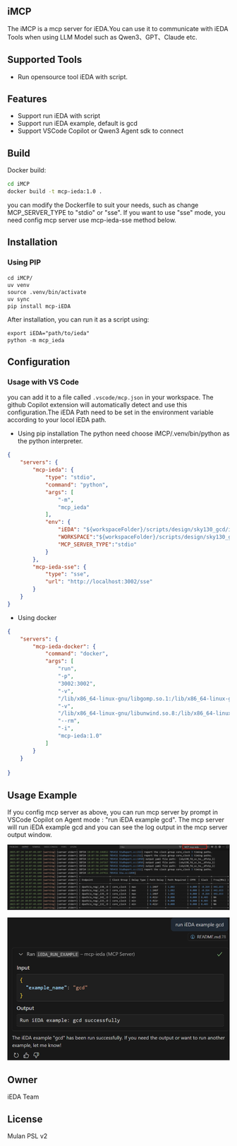 ## iMCP
The iMCP is a mcp server for iEDA.You can use it to communicate with iEDA Tools when using LLM Model such as Qwen3、GPT、Claude etc.

## Supported Tools
- Run opensource tool iEDA with script.

## Features
- Support run iEDA with script
- Support run iEDA example, default is gcd
- Support VSCode Copilot or Qwen3 Agent sdk to connect

## Build

Docker build:

```bash
cd iMCP
docker build -t mcp-ieda:1.0 .
```
you can modify the Dockerfile to suit your needs, such as change MCP_SERVER_TYPE to "stdio" or "sse". If you want to use "sse" mode, you need config mcp server use mcp-ieda-sse method below.

## Installation

### Using PIP
```
cd iMCP/
uv venv
source .venv/bin/activate
uv sync
pip install mcp-iEDA
```

After installation, you can run it as a script using:

```
export iEDA="path/to/ieda"
python -m mcp_ieda
```

## Configuration
### Usage with VS Code
you can add it to a file called `.vscode/mcp.json` in your workspace. The github Copilot extension will automatically detect and use this configuration.The iEDA Path need to be set in the environment variable according to your locol iEDA path.

- Using pip installation
The python need choose iMCP/.venv/bin/python as the python interpreter.

```json
{
    "servers": {
        "mcp-ieda": {
            "type": "stdio",
            "command": "python",
            "args": [
                "-m",
                "mcp_ieda"
            ],
            "env": {
                "iEDA": "${workspaceFolder}/scripts/design/sky130_gcd/iEDA",
                "WORKSPACE":"${workspaceFolder}/scripts/design/sky130_gcd",
                "MCP_SERVER_TYPE":"stdio"
            }
        },
        "mcp-ieda-sse": {
            "type": "sse",
            "url": "http://localhost:3002/sse"
        }
    }
}
```


- Using docker

```json
{
    "servers": {
        "mcp-ieda-docker": {
            "command": "docker",
            "args": [
                "run", 
                "-p", 
                "3002:3002",
                "-v",
                "/lib/x86_64-linux-gnu/libgomp.so.1:/lib/x86_64-linux-gnu/libgomp.so.1",
                "-v",
                "/lib/x86_64-linux-gnu/libunwind.so.8:/lib/x86_64-linux-gnu/libunwind.so.8",
                "--rm",
                "-i",
                "mcp-ieda:1.0"
            ]
        }
    }

}
```


## Usage Example
If you config mcp server as above, you can run mcp server by prompt in VSCode Copilot on Agent mode : "run iEDA example gcd". The mcp server will run iEDA example gcd and you can see the log output in the mcp server output window.

![mcp output](./images/mcp_output.png "mcp output window")

![vscode copilot prompt](./images/vscode-copilot.png "vscode copilot prompt")

## Owner
iEDA Team

## License
Mulan PSL v2